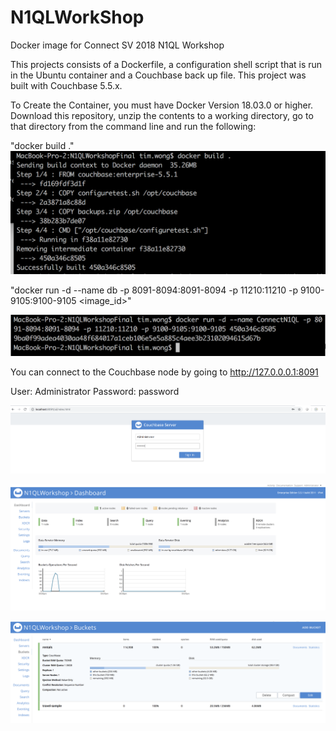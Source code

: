 # N1QLWorkShop
Docker image for Connect SV 2018 N1QL Workshop


This projects consists of a Dockerfile, a configuration shell script that is run in the Ubuntu container and a Couchbase back up file.  This project was built with Couchbase 5.5.x.  

To Create the Container, you must have Docker Version 18.03.0 or higher.  Download this repository, unzip the contents to a working directory, go to that directory from the command line and run the following:

"docker build ."
![alt text](https://github.com/roadgoat/N1QLWorkShop/blob/master/DockerBuild.png)

"docker run -d --name db -p 8091-8094:8091-8094 -p 11210:11210 -p 9100-9105:9100-9105 <image_id>"

![alt text](https://github.com/roadgoat/N1QLWorkShop/blob/master/DockerRun.png)

You can connect to the Couchbase node by going to http://127.0.0.0.1:8091  

User: Administrator
Password: password

![alt text](https://github.com/roadgoat/N1QLWorkShop/blob/master/CBLogin.png)

![alt text](https://github.com/roadgoat/N1QLWorkShop/blob/master/Cluster.png)

![alt text](https://github.com/roadgoat/N1QLWorkShop/blob/master/rentals.png)
